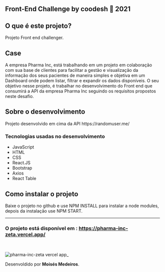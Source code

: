 <h2> Front-End Challenge by coodesh 🏅 2021 </h2>

<h2>O que é este projeto?</h2>
<p>Projeto Front end challenger.</p>

<h2>Case</h2>
A empresa Pharma Inc, está trabalhando em um projeto em colaboração com sua base de clientes para facilitar a gestão e visualização da informação dos seus pacientes de maneira simples e objetiva em um Dashboard onde podem listar, filtrar e expandir os dados disponíveis.
O seu objetivo nesse projeto, é trabalhar no desenvolvimento do Front end que consumirá a API da empresa Pharma Inc seguindo os requisitos propostos neste desafio.

<h2>Sobre o desenvolvimento</h2>
<p>Projeto desenvolvido em cima da API https://randomuser.me/ </p>

<h3>Tecnologias  usadas no desenvolvimento</h3>
<ul>
    <li>JavaScript</li>
    <li>HTML</li>
    <li>CSS</li>
    <li>React.JS</li>
    <li>Bootstrap</li>
    <li>Axios</li>
    <li>React Table</li>
</ul>

<h2>Como instalar o projeto</h2>
<p>Baixe o projeto no github e use NPM INSTALL para instalar a node modules, depois da instalação use NPM START.</p>


<hr>

<h3>O projeto está disponível em : 
<a href="https://moises-portfolio.vercel.app" target="_blank"> 
https://pharma-inc-zeta.vercel.app/
</a> </h3>
<br>

![pharma-inc-zeta vercel app_](https://user-images.githubusercontent.com/43209743/130704923-164d009a-b65f-4bf5-afbc-6dc894b7ad6d.png)


<span style="text-align:end;">Desenvoldido por <b>Moisés Medeiros</b>.<span>
